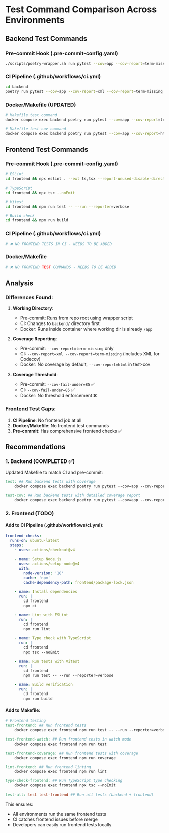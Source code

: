 # Test Command Comparison Across Environments

## Backend Test Commands

### Pre-commit Hook (.pre-commit-config.yaml)
```bash
./scripts/poetry-wrapper.sh run pytest --cov=app --cov-report=term-missing --cov-fail-under=85
```

### CI Pipeline (.github/workflows/ci.yml)
```bash
cd backend
poetry run pytest --cov=app --cov-report=xml --cov-report=term-missing --cov-fail-under=85
```

### Docker/Makefile (UPDATED)
```bash
# Makefile test command
docker compose exec backend poetry run pytest --cov=app --cov-report=term-missing --cov-fail-under=85

# Makefile test-cov command
docker compose exec backend poetry run pytest --cov=app --cov-report=html --cov-report=term-missing --cov-fail-under=85
```

## Frontend Test Commands

### Pre-commit Hook (.pre-commit-config.yaml)
```bash
# ESLint
cd frontend && npx eslint . --ext ts,tsx --report-unused-disable-directives

# TypeScript
cd frontend && npx tsc --noEmit

# Vitest
cd frontend && npm run test -- --run --reporter=verbose

# Build check
cd frontend && npm run build
```

### CI Pipeline (.github/workflows/ci.yml)
```bash
# ❌ NO FRONTEND TESTS IN CI - NEEDS TO BE ADDED
```

### Docker/Makefile
```bash
# ❌ NO FRONTEND TEST COMMANDS - NEEDS TO BE ADDED
```

## Analysis

### Differences Found:

1. **Working Directory**:
   - Pre-commit: Runs from repo root using wrapper script
   - CI: Changes to `backend/` directory first
   - Docker: Runs inside container where working dir is already `/app`

2. **Coverage Reporting**:
   - Pre-commit: `--cov-report=term-missing` only
   - CI: `--cov-report=xml --cov-report=term-missing` (includes XML for Codecov)
   - Docker: No coverage by default, `--cov-report=html` in test-cov

3. **Coverage Threshold**:
   - Pre-commit: `--cov-fail-under=85` ✅
   - CI: `--cov-fail-under=85` ✅
   - Docker: No threshold enforcement ❌

### Frontend Test Gaps:
1. **CI Pipeline**: No frontend job at all
2. **Docker/Makefile**: No frontend test commands
3. **Pre-commit**: Has comprehensive frontend checks ✅

## Recommendations

### 1. Backend (COMPLETED ✅)
Updated Makefile to match CI and pre-commit:
```makefile
test: ## Run backend tests with coverage
	docker compose exec backend poetry run pytest --cov=app --cov-report=term-missing --cov-fail-under=85

test-cov: ## Run backend tests with detailed coverage report
	docker compose exec backend poetry run pytest --cov=app --cov-report=html --cov-report=term-missing --cov-fail-under=85
```

### 2. Frontend (TODO)

#### Add to CI Pipeline (.github/workflows/ci.yml):
```yaml
frontend-checks:
  runs-on: ubuntu-latest
  steps:
    - uses: actions/checkout@v4

    - name: Setup Node.js
      uses: actions/setup-node@v4
      with:
        node-version: '18'
        cache: 'npm'
        cache-dependency-path: frontend/package-lock.json

    - name: Install dependencies
      run: |
        cd frontend
        npm ci

    - name: Lint with ESLint
      run: |
        cd frontend
        npm run lint

    - name: Type check with TypeScript
      run: |
        cd frontend
        npx tsc --noEmit

    - name: Run tests with Vitest
      run: |
        cd frontend
        npm run test -- --run --reporter=verbose

    - name: Build verification
      run: |
        cd frontend
        npm run build
```

#### Add to Makefile:
```makefile
# Frontend testing
test-frontend: ## Run frontend tests
	docker compose exec frontend npm run test -- --run --reporter=verbose

test-frontend-watch: ## Run frontend tests in watch mode
	docker compose exec frontend npm run test

test-frontend-coverage: ## Run frontend tests with coverage
	docker compose exec frontend npm run coverage

lint-frontend: ## Run frontend linting
	docker compose exec frontend npm run lint

type-check-frontend: ## Run TypeScript type checking
	docker compose exec frontend npx tsc --noEmit

test-all: test test-frontend ## Run all tests (backend + frontend)
```

This ensures:
- All environments run the same frontend tests
- CI catches frontend issues before merge
- Developers can easily run frontend tests locally
